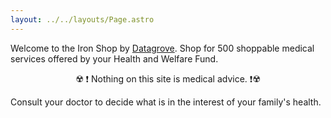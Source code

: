 ```yaml
---
layout: ../../layouts/Page.astro
---
```

Welcome to the Iron Shop by [Datagrove](https://www.datagrove.com). Shop for 500 shoppable medical services offered by your Health and Welfare Fund.
<center>☢️ ❗️ Nothing on this site is medical advice. ❗️☢️</center>

Consult your doctor to decide what is in the interest of your family's health.
